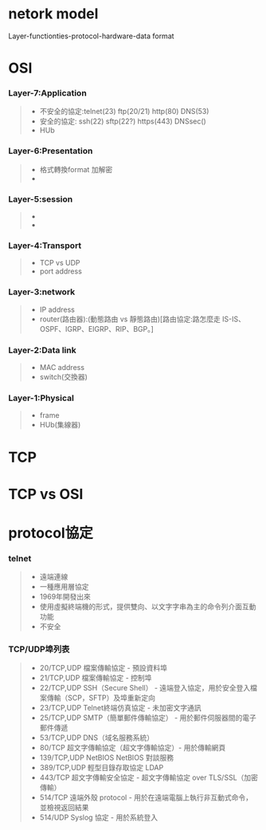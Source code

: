 # netork model

Layer-functionties-protocol-hardware-data format

# OSI

### Layer-7:Application
>* 不安全的協定:telnet(23)  ftp(20/21)  http(80)      DNS(53)
>* 安全的協定:   ssh(22)    sftp(22?)   https(443)    DNSsec()
>* HUb

### Layer-6:Presentation
>* 格式轉換format 加解密
>* 

### Layer-5:session
>* 
>* 

### Layer-4:Transport
>* TCP vs UDP
>* port address

### Layer-3:network
>* IP address
>* router(路由器):(動態路由 vs 靜態路由)[路由協定:路怎麼走 IS-IS、OSPF、IGRP、EIGRP、RIP、BGP。] 

### Layer-2:Data link
>* MAC address
>* switch(交換器)

### Layer-1:Physical
>* frame
>* HUb(集線器)

# TCP


# TCP vs OSI

# protocol協定

### telnet
>* 遠端連線
>* 一種應用層協定
>* 1969年開發出來
>* 使用虛擬終端機的形式，提供雙向、以文字字串為主的命令列介面互動功能
>* 不安全
### TCP/UDP埠列表

>* 20/TCP,UDP	檔案傳輸協定 - 預設資料埠
>* 21/TCP,UDP	檔案傳輸協定 - 控制埠	
>* 22/TCP,UDP	SSH（Secure Shell） - 遠端登入協定，用於安全登入檔案傳輸（SCP，SFTP）及埠重新定向	
>* 23/TCP,UDP	Telnet終端仿真協定 - 未加密文字通訊
>* 25/TCP,UDP	SMTP（簡單郵件傳輸協定） - 用於郵件伺服器間的電子郵件傳遞
>* 53/TCP,UDP	DNS（域名服務系統）
>* 80/TCP	超文字傳輸協定（超文字傳輸協定）- 用於傳輸網頁
>* 139/TCP,UDP	NetBIOS NetBIOS 對談服務
>* 389/TCP,UDP	輕型目錄存取協定 LDAP
>* 443/TCP	超文字傳輸安全協定 - 超文字傳輸協定 over TLS/SSL（加密傳輸）
>* 514/TCP	遠端外殼 protocol - 用於在遠端電腦上執行非互動式命令，並檢視返回結果
>* 514/UDP	Syslog 協定 - 用於系統登入

